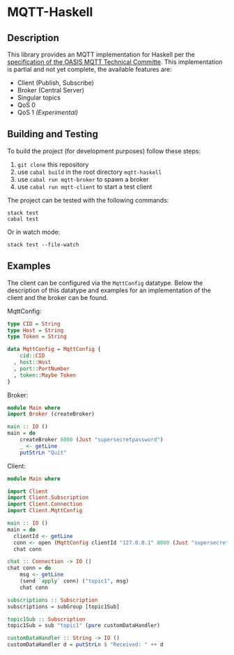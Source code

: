 # MQTT-Haskell
## Description
This library provides an MQTT implementation for Haskell per the [specification of the OASIS MQTT Technical Committe](https://docs.oasis-open.org/mqtt/mqtt/v3.1.1/os/mqtt-v3.1.1-os.html). This implementation is partial and not yet complete, the available features are:

- Client (Publish, Subscribe)
- Broker (Central Server)
- Singular topics
- QoS 0
- QoS 1 *(Experimental)*

## Building and Testing
To build the project (for development purposes) follow these steps:
1. `git clone` this repository
2. use `cabal build` in the root directory `mqtt-haskell`
3. use `cabal run mqtt-broker` to spawn a broker
4. use `cabal run mqtt-client` to start a test client

The project can be tested with the following commands:

```shell
stack test
cabal test
```

Or in watch mode:
```shell
stack test --file-watch
```
## Examples
The client can be configured via the `MqttConfig` datatype. Below the description of this datatype and examples for an implementation of the client and the broker can be found.

MqttConfig:
```Haskell
type CID = String 
type Host = String
type Token = String

data MqttConfig = MqttConfig {
    cid::CID
  , host::Host
  , port::PortNumber
  , token::Maybe Token
}
```

Broker:
```Haskell
module Main where
import Broker (createBroker)

main :: IO ()
main = do
    createBroker 8000 (Just "supersecretpassword")
    _ <- getLine
    putStrLn "Quit"
```

Client:
```Haskell
module Main where

import Client
import Client.Subscription
import Client.Connection
import Client.MqttConfig

main :: IO ()
main = do
  clientId <- getLine
  conn <- open (MqttConfig clientId "127.0.0.1" 8000 (Just "supersecretpassword")) subscriptions
  chat conn

chat :: Connection -> IO ()
chat conn = do
    msg <- getLine
    (send `apply` conn) ("topic1", msg)
    chat conn

subscriptions :: Subscription
subscriptions = subGroup [topic1Sub]

topic1Sub :: Subscription
topic1Sub = sub "topic1" (pure customDataHandler)

customDataHandler :: String -> IO ()
customDataHandler d = putStrLn $ "Received: " ++ d
```